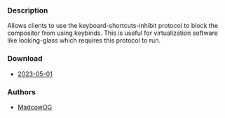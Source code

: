### Description
Allows clients to use the keyboard-shortcuts-inhibit protocol to block the compositor from using keybinds. This is useful for virtualization software like looking-glass which requires this protocol to run.

### Download
- [2023-05-01](https://github.com/djpohly/dwl/compare/main...madcowog:keyboard-shortcuts-inhibit.patch)

### Authors
- [MadcowOG](https://github.com/MadcowOG)